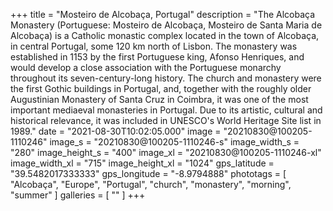 +++
title = "Mosteiro de Alcobaça, Portugal"
description = "The Alcobaça Monastery (Portuguese: Mosteiro de Alcobaça, Mosteiro de Santa Maria de Alcobaça) is a Catholic monastic complex located in the town of Alcobaça, in central Portugal, some 120 km north of Lisbon. The monastery was established in 1153 by the first Portuguese king, Afonso Henriques, and would develop a close association with the Portuguese monarchy throughout its seven-century-long history. The church and monastery were the first Gothic buildings in Portugal, and, together with the roughly older Augustinian Monastery of Santa Cruz in Coimbra, it was one of the most important mediaeval monasteries in Portugal. Due to its artistic, cultural and historical relevance, it was included in UNESCO's World Heritage Site list in 1989."
date = "2021-08-30T10:02:05.000"
image = "20210830@100205-1110246"
image_s = "20210830@100205-1110246-s"
image_width_s = "280"
image_height_s = "400"
image_xl = "20210830@100205-1110246-xl"
image_width_xl = "715"
image_height_xl = "1024"
gps_latitude = "39.5482017333333"
gps_longitude = "-8.9794888"
phototags = [ "Alcobaça", "Europe", "Portugal", "church", "monastery", "morning", "summer" ]
galleries = [ "" ]
+++
